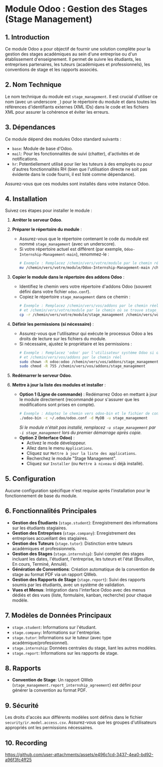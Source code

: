 # Module Odoo : Gestion des Stages (Stage Management)

## 1. Introduction

Ce module Odoo a pour objectif de fournir une solution complète pour la gestion des stages académiques au sein d'une entreprise ou d'un établissement d'enseignement. Il permet de suivre les étudiants, les entreprises partenaires, les tuteurs (académiques et professionnels), les conventions de stage et les rapports associés.

## 2. Nom Technique

Le nom technique du module est `stage_management`. Il est crucial d'utiliser ce nom (avec un underscore `_`) pour le répertoire du module et dans toutes les références d'identifiants externes (XML IDs) dans le code et les fichiers XML pour assurer la cohérence et éviter les erreurs.

## 3. Dépendances

Ce module dépend des modules Odoo standard suivants :

*   `base`: Module de base d'Odoo.
*   `mail`: Pour les fonctionnalités de suivi (chatter), d'activités et de notifications.
*   `hr`: Potentiellement utilisé pour lier les tuteurs à des employés ou pour d'autres fonctionnalités RH (bien que l'utilisation directe ne soit pas évidente dans le code fourni, il est listé comme dépendance).

Assurez-vous que ces modules sont installés dans votre instance Odoo.

## 4. Installation

Suivez ces étapes pour installer le module :

1.  **Arrêter le serveur Odoo**.

2.  **Préparer le répertoire du module** :
    *   Assurez-vous que le répertoire contenant le code du module est nommé `stage_management` (avec un underscore).
    *   Si votre répertoire actuel est différent (par exemple, `Odoo-Internship-Management-main`), renommez-le :
        ```bash
        # Exemple : Remplacez /chemin/vers/votre/module par le chemin réel
        mv /chemin/vers/votre/module/Odoo-Internship-Management-main /chemin/vers/votre/module/stage_management
        ```

3.  **Copier le module dans le répertoire des addons Odoo** :
    *   Identifiez le chemin vers votre répertoire d'addons Odoo (souvent défini dans votre fichier `odoo.conf`).
    *   Copiez le répertoire `stage_management` dans ce chemin :
        ```bash
        # Exemple : Remplacez /chemin/vers/vos/addons par le chemin réel
        # et /chemin/vers/votre/module par le chemin où se trouve stage_management
        cp -r /chemin/vers/votre/module/stage_management /chemin/vers/vos/addons/
        ```

4.  **Définir les permissions (si nécessaire)** :
    *   Assurez-vous que l'utilisateur qui exécute le processus Odoo a les droits de lecture sur les fichiers du module.
    *   Si nécessaire, ajustez le propriétaire et les permissions :
        ```bash
        # Exemple : Remplacez 'odoo' par l'utilisateur système Odoo si différent
        # et /chemin/vers/vos/addons par le chemin réel
        sudo chown -R odoo:odoo /chemin/vers/vos/addons/stage_management
        sudo chmod -R 755 /chemin/vers/vos/addons/stage_management
        ```

5.  **Redémarrer le serveur Odoo**.

6.  **Mettre à jour la liste des modules et installer** :
    *   **Option 1 (Ligne de commande)** : Redémarrez Odoo en mettant à jour le module directement (recommandé pour s'assurer que les modifications sont prises en compte).
        ```bash
        # Exemple : Adaptez le chemin vers odoo-bin et le fichier de configuration
        ./odoo-bin -c ~/.odoo/odoo.conf -d MyDB -u stage_management
        ```
        *Si le module n'était pas installé, remplacez `-u stage_management` par `-i stage_management` lors du premier démarrage après copie.*
    *   **Option 2 (Interface Odoo)** :
        *   Activez le mode développeur.
        *   Allez dans le menu `Applications`.
        *   Cliquez sur `Mettre à jour la liste des applications`.
        *   Recherchez le module "Stage Management".
        *   Cliquez sur `Installer` (ou `Mettre à niveau` si déjà installé).

## 5. Configuration

Aucune configuration spécifique n'est requise après l'installation pour le fonctionnement de base du module.

## 6. Fonctionnalités Principales

*   **Gestion des Étudiants** (`stage.student`): Enregistrement des informations sur les étudiants stagiaires.
*   **Gestion des Entreprises** (`stage.company`): Enregistrement des entreprises accueillant des stagiaires.
*   **Gestion des Tuteurs** (`stage.tutor`): Distinction entre tuteurs académiques et professionnels.
*   **Gestion des Stages** (`stage.internship`): Suivi complet des stages incluant les dates, l'étudiant, l'entreprise, les tuteurs et l'état (Brouillon, En cours, Terminé, Annulé).
*   **Génération de Conventions**: Création automatique de la convention de stage au format PDF via un rapport QWeb.
*   **Gestion des Rapports de Stage** (`stage.report`): Suivi des rapports soumis par les étudiants, avec un système de validation.
*   **Vues et Menus**: Intégration dans l'interface Odoo avec des menus dédiés et des vues (liste, formulaire, kanban, recherche) pour chaque modèle.

## 7. Modèles de Données Principaux

*   `stage.student`: Informations sur l'étudiant.
*   `stage.company`: Informations sur l'entreprise.
*   `stage.tutor`: Informations sur le tuteur (avec type académique/professionnel).
*   `stage.internship`: Données centrales du stage, liant les autres modèles.
*   `stage.report`: Informations sur les rapports de stage.

## 8. Rapports

*   **Convention de Stage**: Un rapport QWeb (`stage_management.report_internship_agreement`) est défini pour générer la convention au format PDF.

## 9. Sécurité

Les droits d'accès aux différents modèles sont définis dans le fichier `security/ir.model.access.csv`. Assurez-vous que les groupes d'utilisateurs appropriés ont les permissions nécessaires.

## 10. Recording

https://github.com/user-attachments/assets/e496c1cd-3437-4ea0-bd92-a96f3fc4ff25

